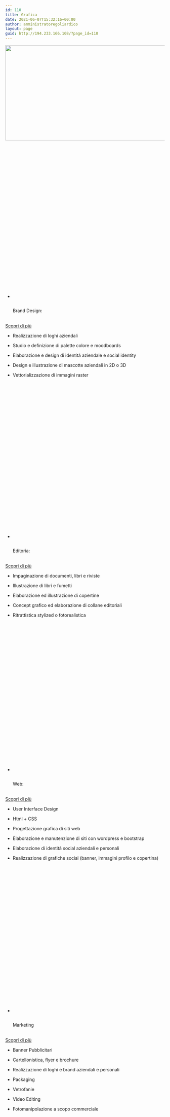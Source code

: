 ```yaml
---
id: 110
title: Grafica
date: 2021-06-07T15:32:16+00:00
author: amministratoregoliardico
layout: page
guid: http://194.233.166.108/?page_id=110
---
```

<img width="720" height="300" src="https://s1r.it/wp-content/uploads/2021/06/BANNER-GRAFICA-01.jpg" alt="" loading="lazy" srcset="https://s1r.it/wp-content/uploads/2021/06/BANNER-GRAFICA-01.jpg 720w, https://s1r.it/wp-content/uploads/2021/06/BANNER-GRAFICA-01-300x125.jpg 300w" sizes="(max-width: 720px) 100vw, 720px" /> 

  * <svg xmlns="http://www.w3.org/2000/svg" id="Livello_1" data-name="Livello 1" viewBox="0 0 80.32 80.83"><defs></p> 
    </defs><circle cx="30.06" cy="66.83" r="14"></circle><circle cx="68.32" cy="41.57" r="12"></circle><circle cx="20" cy="20" r="20"></circle><rect x="8.81" y="11.07" width="50" height="62" rx="2"></rect><path d="M10.81,11.07h45a0,0,0,0,1,0,0v58a1,1,0,0,1-1,1h-46a0,0,0,0,1,0,0v-57A2,2,0,0,1,10.81,11.07Z"></path><path d="M56.82,73.82h-46a2.75,2.75,0,0,1-2.75-2.75v-58a2.76,2.76,0,0,1,2.75-2.75h46a2.76,2.76,0,0,1,2.75,2.75v58A2.75,2.75,0,0,1,56.82,73.82Zm-46-62a1.25,1.25,0,0,0-1.25,1.25v58a1.25,1.25,0,0,0,1.25,1.25h46a1.26,1.26,0,0,0,1.25-1.25v-58a1.26,1.26,0,0,0-1.25-1.25Z"></path><path d="M13.82,13.82a.74.74,0,0,1-.75-.75v-4a.75.75,0,0,1,1.5,0v4A.75.75,0,0,1,13.82,13.82Z"></path><path d="M20.48,13.82a.75.75,0,0,1-.75-.75v-4a.75.75,0,0,1,1.5,0v4A.74.74,0,0,1,20.48,13.82Z"></path><path d="M27.15,13.82a.75.75,0,0,1-.75-.75v-4a.75.75,0,0,1,1.5,0v4A.75.75,0,0,1,27.15,13.82Z"></path><path d="M33.82,13.82a.74.74,0,0,1-.75-.75v-4a.75.75,0,0,1,1.5,0v4A.75.75,0,0,1,33.82,13.82Z"></path><path d="M40.48,13.82a.75.75,0,0,1-.75-.75v-4a.75.75,0,0,1,1.5,0v4A.74.74,0,0,1,40.48,13.82Z"></path><path d="M47.15,13.82a.75.75,0,0,1-.75-.75v-4a.75.75,0,0,1,1.5,0v4A.75.75,0,0,1,47.15,13.82Z"></path><path d="M53.82,13.82a.74.74,0,0,1-.75-.75v-4a.75.75,0,0,1,1.5,0v4A.75.75,0,0,1,53.82,13.82Z"></path><polygon points="14.81 26.08 14.81 62.08 19.82 62.08 19.82 28.08 14.81 26.08"></polygon><path d="M14.82,26.08v34h2a1,1,0,0,0,1-1V27.28Z"></path><path d="M19.82,62.83h-5a.75.75,0,0,1-.75-.75v-36a.75.75,0,0,1,1-.7l5,2a.76.76,0,0,1,.48.7v34A.76.76,0,0,1,19.82,62.83Zm-4.25-1.5h3.5V28.58l-3.5-1.4Z"></path><polygon points="24.82 26.08 19.82 28.08 19.82 62.08 24.82 62.08 24.82 26.08"></polygon><path d="M22.82,26.88l-3,1.2v32h2a1,1,0,0,0,1-1Z"></path><path d="M24.82,62.83h-5a.75.75,0,0,1-.75-.75v-34a.75.75,0,0,1,.47-.7l5-2a.76.76,0,0,1,1,.7v36A.76.76,0,0,1,24.82,62.83Zm-4.25-1.5h3.5V27.18l-3.5,1.4Z"></path><path d="M25.82,62.83h-12a.75.75,0,0,1,0-1.5h12a.75.75,0,1,1,0,1.5Z"></path><polygon points="14.81 26.08 19.82 28.08 24.82 26.08 19.82 19.08 14.81 26.08"></polygon><path d="M16.48,23.74l2.59,1a2,2,0,0,0,1.49,0l2.59-1-3.33-4.66Z"></path><path d="M19.82,28.83a.67.67,0,0,1-.28-.06l-5-2a.7.7,0,0,1-.44-.48.72.72,0,0,1,.11-.65l5-7a.78.78,0,0,1,1.22,0l5,7a.79.79,0,0,1,.11.65.74.74,0,0,1-.45.48l-5,2A.66.66,0,0,1,19.82,28.83ZM16,25.74l3.84,1.53,3.83-1.53-3.83-5.37Z"></path><path d="M14.82,62.08h10a0,0,0,0,1,0,0v3a2,2,0,0,1-2,2h-6a2,2,0,0,1-2-2v-3A0,0,0,0,1,14.82,62.08Z"></path><path d="M14.82,62.08h8a0,0,0,0,1,0,0v2a1,1,0,0,1-1,1h-7a0,0,0,0,1,0,0v-3A0,0,0,0,1,14.82,62.08Z"></path><path d="M22.82,67.83h-6a2.75,2.75,0,0,1-2.75-2.75v-3a.74.74,0,0,1,.75-.75h10a.75.75,0,0,1,.75.75v3A2.76,2.76,0,0,1,22.82,67.83Zm-7.25-5v2.25a1.26,1.26,0,0,0,1.25,1.25h6a1.26,1.26,0,0,0,1.25-1.25V62.83Z"></path><rect x="40.81" y="20.07" width="32" height="18" rx="1"></rect><path d="M41.81,20.07h28a0,0,0,0,1,0,0v14a1,1,0,0,1-1,1h-28a0,0,0,0,1,0,0v-14A1,1,0,0,1,41.81,20.07Z"></path><path d="M71.81,38.82h-30a1.75,1.75,0,0,1-1.75-1.75v-16a1.76,1.76,0,0,1,1.75-1.75h30a1.75,1.75,0,0,1,1.75,1.75v16A1.75,1.75,0,0,1,71.81,38.82Zm-30-18a.25.25,0,0,0-.25.25v16a.25.25,0,0,0,.25.25h30a.25.25,0,0,0,.25-.25v-16a.25.25,0,0,0-.25-.25Z"></path><path d="M62.81,31.82h-6a.75.75,0,0,1,0-1.5h6a.75.75,0,0,1,0,1.5Z"></path><path d="M66.81,27.82h-4a.75.75,0,0,1,0-1.5h4a.75.75,0,0,1,0,1.5Z"></path><path d="M59.81,27.82h-3a.75.75,0,0,1,0-1.5h3a.75.75,0,0,1,0,1.5Z"></path><path d="M51.82,29.82H50.43a.75.75,0,0,1,0-1.5h1.39a.75.75,0,0,1,0,1.5Z"></path><path d="M47.2,29.82H45.82a.75.75,0,0,1,0-1.5H47.2a.75.75,0,0,1,0,1.5Z"></path><path d="M48.82,32.82a.74.74,0,0,1-.75-.75V30.69a.75.75,0,0,1,1.5,0v1.38A.75.75,0,0,1,48.82,32.82Z"></path><path d="M48.82,28.21a.75.75,0,0,1-.75-.75V26.07a.75.75,0,0,1,1.5,0v1.39A.76.76,0,0,1,48.82,28.21Z"></path><rect x="30.81" y="45.08" width="42" height="20"></rect><path d="M30.81,45.08h39a0,0,0,0,1,0,0v16a1,1,0,0,1-1,1h-38a0,0,0,0,1,0,0v-17A0,0,0,0,1,30.81,45.08Z"></path><path d="M72.81,65.83h-42a.76.76,0,0,1-.75-.75v-20a.75.75,0,0,1,.75-.75h42a.74.74,0,0,1,.75.75v20A.75.75,0,0,1,72.81,65.83Zm-41.25-1.5h40.5V45.83H31.56Z"></path><polygon points="51.81 55.07 30.81 45.08 72.81 45.08 51.81 55.07"></polygon><polygon points="48.81 53.65 30.81 45.08 66.81 45.08 48.81 53.65"></polygon><path d="M51.81,55.82a.71.71,0,0,1-.32-.07l-21-10a.77.77,0,0,1-.41-.84.75.75,0,0,1,.73-.58h42a.75.75,0,0,1,.33,1.42l-21,10A.78.78,0,0,1,51.81,55.82Zm-17.68-10,17.68,8.41,17.68-8.41Z"></path><path d="M64.81,60.83h-6a.75.75,0,0,1,0-1.5h6a.75.75,0,0,1,0,1.5Z"></path><path d="M68.81,56.83h-4a.75.75,0,0,1,0-1.5h4a.75.75,0,0,1,0,1.5Z"></path><path d="M61.81,56.83h-3a.75.75,0,0,1,0-1.5h3a.75.75,0,0,1,0,1.5Z"></path><path d="M40.81,58.83H39.43a.75.75,0,1,1,0-1.5h1.38a.75.75,0,0,1,0,1.5Z"></path><path d="M36.2,58.83H34.81a.75.75,0,0,1,0-1.5H36.2a.75.75,0,0,1,0,1.5Z"></path><path d="M37.81,61.83a.76.76,0,0,1-.75-.75V59.69a.75.75,0,0,1,1.5,0v1.39A.75.75,0,0,1,37.81,61.83Z"></path><path d="M37.81,57.21a.76.76,0,0,1-.75-.75V55.08a.75.75,0,0,1,1.5,0v1.38A.75.75,0,0,1,37.81,57.21Z"></path><path d="M5.81,40.13h-4a.75.75,0,0,1,0-1.5h4a.75.75,0,1,1,0,1.5Z"></path><path d="M3.81,42.13a.76.76,0,0,1-.75-.75v-4a.75.75,0,1,1,1.5,0v4A.75.75,0,0,1,3.81,42.13Z"></path><circle cx="3.81" cy="45.38" r="0.75"></circle><circle cx="3.81" cy="48.38" r="0.75"></circle><circle cx="3.81" cy="52.38" r="0.75"></circle><circle cx="3.81" cy="58.38" r="0.75"></circle></svg>  
    Brand Design: </li> </ul> 
    
    <a href="https://s1r.it/servizi/grafica/brand-design/" role="button"><br /> Scopri di più<br /> </a>
    
      * Realizzazione di loghi aziendali 
      * Studio e definizione di palette colore e moodboards 
      * Elaborazione e design di identitá aziendale e social identity 
      * Design e illustrazione di mascotte aziendali in 2D o 3D 
      * Vettorializzazione di immagini raster 
    
      * <svg xmlns="http://www.w3.org/2000/svg" id="Livello_1" data-name="Livello 1" viewBox="0 0 75 76.74"><defs></p> 
        </defs><circle cx="14" cy="35.99" r="14"></circle><circle cx="32.75" cy="12" r="12"></circle><circle cx="55" cy="56.74" r="20"></circle><rect x="13.25" y="6.75" width="44" height="64" rx="2"></rect><path d="M15.25,6.75h39a0,0,0,0,1,0,0v59a2,2,0,0,1-2,2h-39a0,0,0,0,1,0,0v-59A2,2,0,0,1,15.25,6.75Z"></path><path d="M55.25,71.5h-40a2.75,2.75,0,0,1-2.75-2.75v-60A2.75,2.75,0,0,1,15.25,6h40A2.75,2.75,0,0,1,58,8.75v60A2.75,2.75,0,0,1,55.25,71.5Zm-40-64A1.25,1.25,0,0,0,14,8.75v60A1.25,1.25,0,0,0,15.25,70h40a1.25,1.25,0,0,0,1.25-1.25v-60A1.25,1.25,0,0,0,55.25,7.5Z"></path><path d="M41.25,70.75h-26a2,2,0,0,1-2-2v-60a2,2,0,0,1,2-2h34a2,2,0,0,1,2,2v52Z"></path><path d="M44.25,67.75h-31v-59a2,2,0,0,1,2-2h33v57Z"></path><path d="M41.25,71.5h-26a2.75,2.75,0,0,1-2.75-2.75v-60A2.75,2.75,0,0,1,15.25,6h34A2.75,2.75,0,0,1,52,8.75v52a.75.75,0,0,1-.22.53l-10,10A.75.75,0,0,1,41.25,71.5Zm-26-64A1.25,1.25,0,0,0,14,8.75v60A1.25,1.25,0,0,0,15.25,70H40.94l9.56-9.56V8.75A1.25,1.25,0,0,0,49.25,7.5Z"></path><path d="M13.25,18.5h-2a3.75,3.75,0,0,1,0-7.5h4A3.75,3.75,0,0,1,19,14.75a.75.75,0,0,1-1.5,0,2.25,2.25,0,0,0-2.25-2.25h-4a2.25,2.25,0,0,0,0,4.5h2a.75.75,0,0,1,0,1.5Z"></path><path d="M13.25,30.5h-2a3.75,3.75,0,0,1,0-7.5h4A3.75,3.75,0,0,1,19,26.75a.75.75,0,0,1-1.5,0,2.25,2.25,0,0,0-2.25-2.25h-4a2.25,2.25,0,0,0,0,4.5h2a.75.75,0,0,1,0,1.5Z"></path><path d="M13.25,42.5h-2a3.75,3.75,0,0,1,0-7.5h4A3.75,3.75,0,0,1,19,38.75a.75.75,0,0,1-1.5,0,2.25,2.25,0,0,0-2.25-2.25h-4a2.25,2.25,0,0,0,0,4.5h2a.75.75,0,0,1,0,1.5Z"></path><path d="M13.25,54.5h-2a3.75,3.75,0,0,1,0-7.5h4A3.75,3.75,0,0,1,19,50.75a.75.75,0,0,1-1.5,0,2.25,2.25,0,0,0-2.25-2.25h-4a2.25,2.25,0,0,0,0,4.5h2a.75.75,0,0,1,0,1.5Z"></path><path d="M13.25,66.5h-2a3.75,3.75,0,0,1,0-7.5h4A3.75,3.75,0,0,1,19,62.75a.75.75,0,0,1-1.5,0,2.25,2.25,0,0,0-2.25-2.25h-4a2.25,2.25,0,0,0,0,4.5h2a.75.75,0,0,1,0,1.5Z"></path><polygon points="41.25 60.75 41.25 70.75 51.25 60.75 41.25 60.75"></polygon><polygon points="41.25 60.75 41.25 70.75 46.25 60.75 41.25 60.75"></polygon><path d="M41.25,71.5a.72.72,0,0,1-.29-.06.74.74,0,0,1-.46-.69v-10a.74.74,0,0,1,.75-.75h10a.74.74,0,0,1,.69.46.76.76,0,0,1-.16.82l-10,10A.77.77,0,0,1,41.25,71.5Zm.75-10v7.44l7.44-7.44Z"></path><polygon points="37.02 42.91 62.47 17.46 66.01 20.99 41.97 45.03 37.02 42.91"></polygon><path d="M37,42.91l24-24,1.41,1.41a1,1,0,0,1,0,1.42L40,44.18Z"></path><path d="M42,45.78a.8.8,0,0,1-.3-.06l-5-2.12a.75.75,0,0,1-.44-.55.74.74,0,0,1,.21-.67L61.94,16.93a.74.74,0,0,1,1.06,0l3.54,3.53a.75.75,0,0,1,0,1.06l-24,24A.74.74,0,0,1,42,45.78Zm-3.64-3.12,3.46,1.48L65,21l-2.48-2.47Z"></path><polygon points="44.09 49.98 41.97 45.03 66.01 20.99 69.54 24.53 44.09 49.98"></polygon><path d="M43.24,48,42,45,64.59,22.41,66,23.82a1,1,0,0,1,0,1.41Z"></path><path d="M44.09,50.73H44a.75.75,0,0,1-.55-.44l-2.12-5a.75.75,0,0,1,.16-.83l24-24a.77.77,0,0,1,1.06,0L70.07,24a.75.75,0,0,1,0,1.06L44.62,50.51A.77.77,0,0,1,44.09,50.73ZM42.86,45.2l1.48,3.47L68.48,24.53,66,22.05Z"></path><path d="M70.25,26a.74.74,0,0,1-.53-.22l-8.49-8.48a.75.75,0,0,1,1.06-1.06l8.49,8.48a.75.75,0,0,1,0,1.06A.74.74,0,0,1,70.25,26Z"></path><polygon points="37.02 42.91 41.97 45.03 44.09 49.98 35.6 51.4 37.02 42.91"></polygon><path d="M36.54,45.74l2.57,1.1a2,2,0,0,1,1,1l1.1,2.56-5.66.95Z"></path><path d="M35.6,52.15a.75.75,0,0,1-.53-.22.76.76,0,0,1-.21-.66l1.42-8.48a.71.71,0,0,1,.38-.54.74.74,0,0,1,.65,0l4.95,2.12a.78.78,0,0,1,.4.4l2.12,4.95a.74.74,0,0,1,0,.65.78.78,0,0,1-.54.38l-8.49,1.42Zm2-8.17-1.09,6.5L43,49.4l-1.63-3.8Z"></path><path d="M64.77,16.72h6a2,2,0,0,1,2,2v3a0,0,0,0,1,0,0h-10a0,0,0,0,1,0,0v-3A2,2,0,0,1,64.77,16.72Z" transform="translate(33.45 -42.3) rotate(45.01)"></path><path d="M62.36,17.72h7a1,1,0,0,1,1,1v2a0,0,0,0,1,0,0h-8a0,0,0,0,1,0,0v-3A0,0,0,0,1,62.36,17.72Z" transform="translate(33.02 -41.29) rotate(44.99)"></path><path d="M69.54,25.28a.79.79,0,0,1-.53-.22L61.94,18a.75.75,0,0,1,0-1.06l2.12-2.13a2.82,2.82,0,0,1,3.89,0l4.24,4.25h0a2.74,2.74,0,0,1,0,3.89l-2.12,2.12A.77.77,0,0,1,69.54,25.28Zm-6-7.82,6,6,1.59-1.59a1.25,1.25,0,0,0,0-1.77l-4.24-4.24a1.27,1.27,0,0,0-1.77,0Z"></path><path d="M45.25,16.14H42a.75.75,0,0,1,0-1.5h3.28a.75.75,0,0,1,0,1.5Z"></path><path d="M35.6,52.15h-6a7.75,7.75,0,0,1,0-15.5h4a4.25,4.25,0,0,0,0-8.5H32.1a6.75,6.75,0,0,1,0-13.5H38a.75.75,0,0,1,0,1.5H32.1a5.25,5.25,0,0,0,0,10.5h1.5a5.75,5.75,0,0,1,0,11.5h-4a6.25,6.25,0,0,0,0,12.5h6a.75.75,0,0,1,0,1.5Z"></path><path d="M65.25,69.5h-4a.75.75,0,0,1,0-1.5h4a.75.75,0,0,1,0,1.5Z"></path><path d="M63.25,71.5a.76.76,0,0,1-.75-.75v-4a.75.75,0,0,1,1.5,0v4A.76.76,0,0,1,63.25,71.5Z"></path><circle cx="63.25" cy="62.75" r="0.75"></circle><circle cx="63.25" cy="59.75" r="0.75"></circle><circle cx="63.25" cy="55.75" r="0.75"></circle><circle cx="63.25" cy="49.75" r="0.75"></circle><path d="M72.25,33.75h-4a.75.75,0,0,1,0-1.5h4a.75.75,0,0,1,0,1.5Z"></path><path d="M70.25,35.75A.76.76,0,0,1,69.5,35V31A.75.75,0,0,1,71,31v4A.76.76,0,0,1,70.25,35.75Z"></path><circle cx="70.25" cy="39" r="0.75"></circle><circle cx="70.25" cy="42" r="0.75"></circle><circle cx="70.25" cy="46" r="0.75"></circle><circle cx="70.25" cy="52" r="0.75"></circle></svg>  
        Editoria: </li> </ul> 
        
        <a href="https://s1r.it/servizi/grafica/editoria/" role="button"><br /> Scopri di più<br /> </a>
        
          * Impaginazione di documenti, libri e riviste 
          * Illustrazione di libri e fumetti 
          * Elaborazione ed illustrazione di copertine 
          * Concept grafico ed elaborazione di collane editoriali 
          * Ritrattistica stylized o fotorealistica 
        
          * <svg xmlns="http://www.w3.org/2000/svg" id="Livello_1" data-name="Livello 1" viewBox="0 0 80.35 78.75"><defs></p> 
            </defs><circle cx="14" cy="43.75" r="14"></circle><circle cx="53" cy="12" r="12"></circle><circle cx="60.35" cy="58.75" r="20"></circle><path d="M7.75,38h64a0,0,0,0,1,0,0V68a2,2,0,0,1-2,2h-60a2,2,0,0,1-2-2V38A0,0,0,0,1,7.75,38Z"></path><path d="M7.75,38h60a0,0,0,0,1,0,0V65a1,1,0,0,1-1,1h-56a3,3,0,0,1-3-3V38A0,0,0,0,1,7.75,38Z"></path><path d="M69.75,70.75h-60A2.75,2.75,0,0,1,7,68V38a.76.76,0,0,1,.75-.75h64a.76.76,0,0,1,.75.75V68A2.75,2.75,0,0,1,69.75,70.75ZM8.5,38.75V68a1.25,1.25,0,0,0,1.25,1.25h60A1.25,1.25,0,0,0,71,68V38.75Z"></path><path d="M30.75,59h18a2,2,0,0,1,2,2v9a0,0,0,0,1,0,0h-22a0,0,0,0,1,0,0V61A2,2,0,0,1,30.75,59Z"></path><path d="M30.75,59h15a2,2,0,0,1,2,2v6a1,1,0,0,1-1,1h-18a0,0,0,0,1,0,0V61A2,2,0,0,1,30.75,59Z"></path><path d="M50.75,70.75h-22A.76.76,0,0,1,28,70V61a2.75,2.75,0,0,1,2.75-2.75h18A2.75,2.75,0,0,1,51.5,61v9A.76.76,0,0,1,50.75,70.75ZM29.5,69.25H50V61a1.25,1.25,0,0,0-1.25-1.25h-18A1.25,1.25,0,0,0,29.5,61Z"></path><path d="M12.75,55.75h-1a.75.75,0,0,1,0-1.5h1a.75.75,0,0,1,0,1.5Z"></path><path d="M63.18,55.75h-2a.75.75,0,0,1,0-1.5h2a.75.75,0,1,1,0,1.5Zm-5.6,0h-2a.75.75,0,1,1,0-1.5h2a.75.75,0,0,1,0,1.5ZM24,55.75h-2a.75.75,0,0,1,0-1.5h2a.75.75,0,1,1,0,1.5Zm-5.61,0h-2a.75.75,0,1,1,0-1.5h2a.75.75,0,0,1,0,1.5Z"></path><path d="M67.75,55.75h-1a.75.75,0,0,1,0-1.5h1a.75.75,0,0,1,0,1.5Z"></path><path d="M51.75,55.75h-24a.75.75,0,0,1,0-1.5h24a.75.75,0,0,1,0,1.5Z"></path><path d="M12.75,51.75h-1a.75.75,0,0,1,0-1.5h1a.75.75,0,0,1,0,1.5Z"></path><path d="M63.69,51.75h-2a.75.75,0,0,1,0-1.5h2a.75.75,0,0,1,0,1.5Zm-5.09,0h-2a.75.75,0,0,1,0-1.5h2a.75.75,0,0,1,0,1.5Zm-5.1,0h-2a.75.75,0,0,1,0-1.5h2a.75.75,0,0,1,0,1.5Zm-5.09,0h-2a.75.75,0,0,1,0-1.5h2a.75.75,0,0,1,0,1.5Zm-5.09,0h-2a.75.75,0,0,1,0-1.5h2a.75.75,0,0,1,0,1.5Zm-5.1,0h-2a.75.75,0,0,1,0-1.5h2a.75.75,0,0,1,0,1.5Zm-5.09,0h-2a.75.75,0,0,1,0-1.5h2a.75.75,0,0,1,0,1.5Zm-5.1,0H26a.75.75,0,0,1,0-1.5h2a.75.75,0,0,1,0,1.5Zm-5.09,0h-2a.75.75,0,0,1,0-1.5h2a.75.75,0,0,1,0,1.5Zm-5.1,0h-2a.75.75,0,0,1,0-1.5h2a.75.75,0,1,1,0,1.5Z"></path><path d="M67.75,51.75h-1a.75.75,0,0,1,0-1.5h1a.75.75,0,0,1,0,1.5Z"></path><path d="M12.75,47.75h-1a.75.75,0,0,1,0-1.5h1a.75.75,0,0,1,0,1.5Z"></path><path d="M63.18,47.75h-2a.75.75,0,0,1,0-1.5h2a.75.75,0,1,1,0,1.5Zm-5.6,0h-2a.75.75,0,1,1,0-1.5h2a.75.75,0,0,1,0,1.5Zm-5.6,0h-2a.75.75,0,0,1,0-1.5h2a.75.75,0,0,1,0,1.5Zm-5.61,0h-2a.75.75,0,0,1,0-1.5h2a.75.75,0,1,1,0,1.5Zm-5.6,0h-2a.75.75,0,1,1,0-1.5h2a.75.75,0,1,1,0,1.5Zm-5.61,0h-2a.75.75,0,1,1,0-1.5h2a.75.75,0,0,1,0,1.5Zm-5.6,0h-2a.75.75,0,1,1,0-1.5h2a.75.75,0,1,1,0,1.5Zm-5.6,0h-2a.75.75,0,0,1,0-1.5h2a.75.75,0,1,1,0,1.5Zm-5.61,0h-2a.75.75,0,0,1,0-1.5h2a.75.75,0,0,1,0,1.5Z"></path><path d="M67.75,47.75h-1a.75.75,0,0,1,0-1.5h1a.75.75,0,0,1,0,1.5Z"></path><path d="M12.75,43.75h-1a.75.75,0,0,1,0-1.5h1a.75.75,0,0,1,0,1.5Z"></path><path d="M63.69,43.75h-2a.75.75,0,0,1,0-1.5h2a.75.75,0,0,1,0,1.5Zm-5.09,0h-2a.75.75,0,0,1,0-1.5h2a.75.75,0,0,1,0,1.5Zm-5.1,0h-2a.75.75,0,0,1,0-1.5h2a.75.75,0,0,1,0,1.5Zm-5.09,0h-2a.75.75,0,0,1,0-1.5h2a.75.75,0,0,1,0,1.5Zm-5.09,0h-2a.75.75,0,0,1,0-1.5h2a.75.75,0,0,1,0,1.5Zm-5.1,0h-2a.75.75,0,0,1,0-1.5h2a.75.75,0,0,1,0,1.5Zm-5.09,0h-2a.75.75,0,0,1,0-1.5h2a.75.75,0,0,1,0,1.5Zm-5.1,0H26a.75.75,0,0,1,0-1.5h2a.75.75,0,0,1,0,1.5Zm-5.09,0h-2a.75.75,0,0,1,0-1.5h2a.75.75,0,0,1,0,1.5Zm-5.1,0h-2a.75.75,0,0,1,0-1.5h2a.75.75,0,1,1,0,1.5Z"></path><path d="M67.75,43.75h-1a.75.75,0,0,1,0-1.5h1a.75.75,0,0,1,0,1.5Z"></path><path d="M9.75,6h60a2,2,0,0,1,2,2V38a0,0,0,0,1,0,0h-64a0,0,0,0,1,0,0V8A2,2,0,0,1,9.75,6Z"></path><path d="M9.75,6h56a3,3,0,0,1,3,3V32a3,3,0,0,1-3,3h-58a0,0,0,0,1,0,0V8A2,2,0,0,1,9.75,6Z"></path><path d="M71.75,38.75h-64A.76.76,0,0,1,7,38V8A2.75,2.75,0,0,1,9.75,5.25h60A2.75,2.75,0,0,1,72.5,8V38A.76.76,0,0,1,71.75,38.75ZM8.5,37.25H71V8a1.25,1.25,0,0,0-1.25-1.25h-60A1.25,1.25,0,0,0,8.5,8Z"></path><rect x="12.75" y="11" width="54" height="22" rx="1"></rect><path d="M13.75,11h48a2,2,0,0,1,2,2V29a1,1,0,0,1-1,1h-48a2,2,0,0,1-2-2V12A1,1,0,0,1,13.75,11Z"></path><path d="M65.75,33.75h-52A1.76,1.76,0,0,1,12,32V12a1.75,1.75,0,0,1,1.75-1.75h52A1.75,1.75,0,0,1,67.5,12V32A1.76,1.76,0,0,1,65.75,33.75Zm-52-22a.25.25,0,0,0-.25.25V32a.25.25,0,0,0,.25.25h52A.25.25,0,0,0,66,32V12a.25.25,0,0,0-.25-.25Z"></path><path d="M33.06,28.75a.74.74,0,0,1-.62-.34l-4-6a.74.74,0,0,1,0-.83l4-6a.75.75,0,0,1,1-.2.74.74,0,0,1,.21,1L30,22l3.73,5.58a.75.75,0,0,1-.21,1A.72.72,0,0,1,33.06,28.75Z"></path><path d="M46.44,28.75a.72.72,0,0,1-.42-.13.75.75,0,0,1-.21-1L49.54,22l-3.73-5.59a.74.74,0,0,1,.21-1,.75.75,0,0,1,1,.2l4,6a.74.74,0,0,1,0,.83l-4,6A.74.74,0,0,1,46.44,28.75Z"></path><path d="M36.25,28.75a.75.75,0,0,1-.65-1.13l7-12a.75.75,0,0,1,1.3.76l-7,12A.75.75,0,0,1,36.25,28.75Z"></path><path d="M26.75,16.75h-4a.75.75,0,0,1,0-1.5h4a.75.75,0,0,1,0,1.5Z"></path><path d="M24.75,18.75A.76.76,0,0,1,24,18V14a.75.75,0,0,1,1.5,0v4A.75.75,0,0,1,24.75,18.75Z"></path><path d="M21.75,26.75h-4a.75.75,0,0,1,0-1.5h4a.75.75,0,0,1,0,1.5Z"></path><path d="M19.75,28.75A.76.76,0,0,1,19,28V24a.75.75,0,0,1,1.5,0v4A.76.76,0,0,1,19.75,28.75Z"></path><path d="M60.75,23.75h-4a.75.75,0,0,1,0-1.5h4a.75.75,0,0,1,0,1.5Z"></path><path d="M58.75,25.75A.76.76,0,0,1,58,25V21a.75.75,0,0,1,1.5,0v4A.75.75,0,0,1,58.75,25.75Z"></path></svg>  
            Web: </li> </ul> 
            
            <a href="https://s1r.it/servizi/grafica/web-design/" role="button"><br /> Scopri di più<br /> </a>
            
              * User Interface Design 
              * Html + CSS 
              * Progettazione grafica di siti web 
              * Elaborazione e manutenzione di siti con wordpress e bootstrap 
              * Elaborazione di identitá social aziendali e personali 
              * Realizzazione di grafiche social (banner, immagini profilo e copertina) 
            
              * <svg xmlns="http://www.w3.org/2000/svg" id="Livello_1" data-name="Livello 1" viewBox="0 0 78.65 75.94"><defs></p> 
                </defs><circle cx="33.26" cy="61.94" r="14"></circle><circle cx="12" cy="36.69" r="12"></circle><circle cx="58.65" cy="20" r="20"></circle><path d="M11,14.95H69a3,3,0,0,1,3,3v39a0,0,0,0,1,0,0H8a0,0,0,0,1,0,0v-39A3,3,0,0,1,11,14.95Z"></path><path d="M11,14.95H67a0,0,0,0,1,0,0v36a2,2,0,0,1-2,2H8a0,0,0,0,1,0,0v-35A3,3,0,0,1,11,14.95Z"></path><path d="M72,57.7H8A.75.75,0,0,1,7.26,57V18A3.75,3.75,0,0,1,11,14.2H69A3.76,3.76,0,0,1,72.76,18V57A.76.76,0,0,1,72,57.7ZM8.76,56.2h62.5V18A2.25,2.25,0,0,0,69,15.7H11A2.25,2.25,0,0,0,8.76,18Z"></path><rect x="26.01" y="62.95" width="28" height="6"></rect><path d="M26,62.95H51a0,0,0,0,1,0,0v2a1,1,0,0,1-1,1H26a0,0,0,0,1,0,0v-3A0,0,0,0,1,26,62.95Z"></path><path d="M54,69.7H26a.76.76,0,0,1-.75-.75V63A.75.75,0,0,1,26,62.2H54a.75.75,0,0,1,.75.75v6A.76.76,0,0,1,54,69.7ZM26.75,68.2H53.26V63.7H26.75Z"></path><path d="M8,56.95H72a0,0,0,0,1,0,0v3a3,3,0,0,1-3,3H11a3,3,0,0,1-3-3v-3A0,0,0,0,1,8,56.95Z"></path><path d="M8,56.95H68a0,0,0,0,1,0,0v2a1,1,0,0,1-1,1H8a0,0,0,0,1,0,0v-3A0,0,0,0,1,8,56.95Z"></path><path d="M69,63.7H11A3.76,3.76,0,0,1,7.26,60V57A.74.74,0,0,1,8,56.2H72a.75.75,0,0,1,.75.75v3A3.76,3.76,0,0,1,69,63.7Zm-60.25-6V60A2.25,2.25,0,0,0,11,62.2H69A2.25,2.25,0,0,0,71.26,60V57.7Z"></path><path d="M64,69.7H16a.75.75,0,0,1,0-1.5H64a.75.75,0,0,1,0,1.5Z"></path><circle cx="40.01" cy="59.95" r="1"></circle><path d="M69,43.69H65a.75.75,0,0,1,0-1.5h4a.75.75,0,0,1,0,1.5Z"></path><path d="M67,45.69a.75.75,0,0,1-.75-.75v-4a.75.75,0,0,1,1.5,0v4A.74.74,0,0,1,67,45.69Z"></path><path d="M63,7.69H59a.75.75,0,0,1,0-1.5h4a.75.75,0,0,1,0,1.5Z"></path><path d="M61,9.69a.76.76,0,0,1-.75-.75v-4a.75.75,0,1,1,1.5,0v4A.75.75,0,0,1,61,9.69Z"></path><path d="M20,9.69H16a.75.75,0,0,1,0-1.5h4a.75.75,0,0,1,0,1.5Z"></path><path d="M18,11.69a.76.76,0,0,1-.75-.75v-4a.75.75,0,0,1,1.5,0v4A.76.76,0,0,1,18,11.69Z"></path><path d="M62,51.7H58a.75.75,0,0,1,0-1.5h4a.75.75,0,0,1,0,1.5Z"></path><path d="M60,53.7a.76.76,0,0,1-.75-.75V49a.75.75,0,0,1,1.5,0v4A.75.75,0,0,1,60,53.7Z"></path><path d="M19,48.69H15a.75.75,0,0,1,0-1.5h4a.75.75,0,0,1,0,1.5Z"></path><path d="M17,50.69a.75.75,0,0,1-.75-.75v-4a.75.75,0,0,1,1.5,0v4A.75.75,0,0,1,17,50.69Z"></path><path d="M16,34.69H12a.75.75,0,0,1,0-1.5h4a.75.75,0,0,1,0,1.5Z"></path><path d="M14,36.69a.75.75,0,0,1-.75-.75v-4a.75.75,0,1,1,1.5,0v4A.75.75,0,0,1,14,36.69Z"></path><polygon points="40.01 4.95 43.75 10.11 49.19 6.77 50.67 12.98 56.98 11.97 55.97 18.28 62.18 19.76 58.84 25.2 64.01 28.95 58.84 32.69 62.18 38.13 55.97 39.61 56.98 45.92 50.67 44.91 49.19 51.12 43.75 47.78 40.01 52.95 36.26 47.78 30.82 51.12 29.34 44.91 23.04 45.92 24.04 39.61 17.83 38.13 21.18 32.69 16.01 28.95 21.18 25.2 17.83 19.76 24.04 18.28 23.04 11.97 29.34 12.98 30.82 6.77 36.26 10.11 40.01 4.95"></polygon><path d="M58.84,32.69,64,29,58.84,25.2l3.34-5.44L56,18.28,57,12l-6.31,1L49.19,6.77,46.93,8.16l1.77,6.09a1,1,0,0,0,1.11.71l4.11-.59a.49.49,0,0,1,.55.63l-1.28,4.33a1,1,0,0,0,.72,1.25l3.31.8a.49.49,0,0,1,.31.74l-1.85,3A1,1,0,0,0,56,26.47l2.86,2.07a.51.51,0,0,1,0,.81L56,31.42a1,1,0,0,0-.27,1.34l1.85,3a.49.49,0,0,1-.31.74l-3.31.8a1,1,0,0,0-.72,1.25l1.26,4.26a.5.5,0,0,1-.58.64l-3.72-.82a1,1,0,0,0-1.18.73l-1.69,6.57,1.91,1.18,1.48-6.21,6.31,1-1-6.31,6.21-1.48Z"></path><path d="M40,53.7a.77.77,0,0,1-.61-.31l-3.34-4.61-4.85,3a.77.77,0,0,1-.68.05.75.75,0,0,1-.44-.52l-1.32-5.53-5.62.9a.75.75,0,0,1-.65-.21.77.77,0,0,1-.21-.65l.9-5.62-5.53-1.32a.75.75,0,0,1-.52-.44.77.77,0,0,1,.05-.68l3-4.85-4.6-3.34a.72.72,0,0,1-.31-.6.74.74,0,0,1,.31-.61L20.17,25l-3-4.85a.77.77,0,0,1-.05-.68.75.75,0,0,1,.52-.44l5.53-1.32-.9-5.62a.78.78,0,0,1,.21-.65.75.75,0,0,1,.65-.21l5.62.9L30.09,6.6a.75.75,0,0,1,.44-.52.77.77,0,0,1,.68,0l4.85,3L39.4,4.5A.76.76,0,0,1,40,4.2h0a.74.74,0,0,1,.6.3L44,9.11l4.85-3a.77.77,0,0,1,.68,0,.75.75,0,0,1,.44.52l1.32,5.53,5.62-.9a.75.75,0,0,1,.65.21.78.78,0,0,1,.21.65l-.9,5.62L62.35,19a.75.75,0,0,1,.52.44.77.77,0,0,1,0,.68l-3,4.85,4.61,3.34a.77.77,0,0,1,.31.61.75.75,0,0,1-.31.6l-4.61,3.34,3,4.85a.77.77,0,0,1,0,.68.75.75,0,0,1-.52.44l-5.53,1.32.9,5.62a.77.77,0,0,1-.21.65.75.75,0,0,1-.65.21l-5.62-.9-1.32,5.53a.75.75,0,0,1-.44.52.77.77,0,0,1-.68-.05l-4.85-3-3.34,4.61A.75.75,0,0,1,40,53.7ZM36.26,47a.74.74,0,0,1,.61.31L40,51.67l3.13-4.33a.74.74,0,0,1,1-.2l4.56,2.8,1.24-5.2a.75.75,0,0,1,.85-.57l5.28.84-.84-5.28a.75.75,0,0,1,.57-.85L61,37.64l-2.8-4.56a.74.74,0,0,1,.2-1L62.73,29,58.4,25.81a.74.74,0,0,1-.2-1L61,20.25,55.8,19a.75.75,0,0,1-.57-.85l.84-5.28-5.28.84a.75.75,0,0,1-.85-.56L48.7,8l-4.56,2.8a.74.74,0,0,1-1-.2L40,6.22l-3.14,4.33a.74.74,0,0,1-1,.2L31.31,8l-1.24,5.21a.75.75,0,0,1-.85.56l-5.28-.84.84,5.28a.75.75,0,0,1-.57.85L19,20.25l2.8,4.56a.75.75,0,0,1-.19,1L17.28,29l4.34,3.13a.75.75,0,0,1,.19,1L19,37.64l5.2,1.24a.75.75,0,0,1,.57.85L23.94,45l5.28-.84a.74.74,0,0,1,.85.57l1.24,5.2,4.56-2.8A.68.68,0,0,1,36.26,47Z"></path><path d="M53,29a13,13,0,1,0-22,9.36,7.31,7.31,0,0,1,2.19,5.26V45H46.82V43.43a7.33,7.33,0,0,1,2.27-5.21A12.93,12.93,0,0,0,53,29Z"></path><path d="M44.35,16.7a13,13,0,0,1,1.09,19.52,7.3,7.3,0,0,0-2.28,5.21L42.69,45h4.13V43.43a7.33,7.33,0,0,1,2.27-5.21A13,13,0,0,0,44.35,16.7Z"></path><path d="M46.82,45.7H33.2a.75.75,0,0,1-.75-.75V43.57a6.57,6.57,0,0,0-2-4.72,13.73,13.73,0,0,1,8.76-23.63A13.73,13.73,0,0,1,49.62,38.76a6.49,6.49,0,0,0-2,4.67V45A.76.76,0,0,1,46.82,45.7ZM34,44.2H46.07v-.77a8,8,0,0,1,2.5-5.74,12.25,12.25,0,0,0-9.24-21,12.24,12.24,0,0,0-7.8,21.06A8.08,8.08,0,0,1,34,43.57Z"></path><path d="M42.64,45.7H37.3a.74.74,0,0,1-.72-.55l-3.8-13.8a.75.75,0,0,1,.29-.81.75.75,0,0,1,.85,0L37,32.58l2.53-2a.74.74,0,0,1,.93,0l2.53,2,3.09-2.06a.75.75,0,0,1,1.14.83l-3.86,13.8A.76.76,0,0,1,42.64,45.7Zm-4.77-1.5h4.2l3.17-11.31-1.86,1.25a.77.77,0,0,1-.89,0l-2.48-2-2.49,2a.77.77,0,0,1-.89,0l-1.87-1.25Z"></path><path d="M34.51,44.95h11a0,0,0,0,1,0,0v6a2,2,0,0,1-2,2h-7a2,2,0,0,1-2-2v-6A0,0,0,0,1,34.51,44.95Z"></path><path d="M34.51,44.94h8a0,0,0,0,1,0,0v5a1,1,0,0,1-1,1h-7a0,0,0,0,1,0,0v-6A0,0,0,0,1,34.51,44.94Z"></path><path d="M43.51,53.7h-7A2.75,2.75,0,0,1,33.76,51V45a.74.74,0,0,1,.75-.75h11a.75.75,0,0,1,.75.75v6A2.76,2.76,0,0,1,43.51,53.7Zm-8.25-8V51a1.25,1.25,0,0,0,1.25,1.25h7A1.25,1.25,0,0,0,44.76,51V45.7Z"></path><path d="M40.5,49.7h-6a.75.75,0,0,1,0-1.5h6a.75.75,0,0,1,0,1.5Z"></path></svg>  
                Marketing </li> </ul> 
                
                <a href="https://s1r.it/servizi/grafica/editoria/" role="button"><br /> Scopri di più<br /> </a>
                
                  * Banner Pubblicitari 
                  * Cartellonistica, flyer e brochure 
                  * Realizzazione di loghi e brand aziendali e personali 
                  * Packaging 
                  * Vetrofanie 
                  * Video Editing 
                  * Fotomanipolazione a scopo commerciale 
                
                  * <svg xmlns="http://www.w3.org/2000/svg" id="Livello_1" data-name="Livello 1" viewBox="0 0 72 74.9"><defs></p> 
                    </defs><circle cx="23.75" cy="60.9" r="14"></circle><circle cx="60" cy="24.34" r="12"></circle><circle cx="20" cy="20" r="20"></circle><circle cx="37" cy="36.9" r="27"></circle><path d="M41.83,10.34A27,27,0,0,1,27,59.9a27.46,27.46,0,0,1-4.83-.44A27,27,0,1,0,41.83,10.34Z"></path><path d="M37,64.65A27.75,27.75,0,1,1,64.75,36.9,27.78,27.78,0,0,1,37,64.65Zm0-54A26.25,26.25,0,1,0,63.25,36.9,26.28,26.28,0,0,0,37,10.65Z"></path><path d="M33,49.44l-8.49-8.5A40.39,40.39,0,0,1,9.52,48.8L5,68.9l20.09-4.53A40.39,40.39,0,0,1,33,49.44Z"></path><path d="M33,49.44l-8.49-8.5a29.74,29.74,0,0,1-2.82,2.19l6,6a2,2,0,0,1,.17,2.63,41,41,0,0,0-6.72,13.48l4-.9A40.39,40.39,0,0,1,33,49.44Z"></path><path d="M5,69.65a.75.75,0,0,1-.73-.92L8.79,48.64a.73.73,0,0,1,.55-.56A40.12,40.12,0,0,0,24,40.38a.76.76,0,0,1,1,0l8.49,8.5a.73.73,0,0,1,0,1,40,40,0,0,0-7.69,14.63.78.78,0,0,1-.56.55L5.16,69.63Zm5.15-20.24L6,67.9l18.5-4.16a41.13,41.13,0,0,1,7.44-14.26L24.42,42A41.15,41.15,0,0,1,10.15,49.41Z"></path><circle cx="17.89" cy="56.01" r="3.5"></circle><path d="M17.89,52.5a3.45,3.45,0,0,0-1.5.36,3.48,3.48,0,0,1,0,6.3,3.59,3.59,0,0,0,1.5.34,3.5,3.5,0,0,0,0-7Z"></path><path d="M17.89,60.25A4.25,4.25,0,1,1,22.14,56,4.25,4.25,0,0,1,17.89,60.25Zm0-7A2.75,2.75,0,1,0,20.64,56,2.75,2.75,0,0,0,17.89,53.25Z"></path><path d="M5,69.65a.79.79,0,0,1-.53-.22.75.75,0,0,1,0-1.06L14.88,58A.77.77,0,0,1,16,58,.75.75,0,0,1,16,59L5.53,69.43A.79.79,0,0,1,5,69.65Z"></path><polygon points="32.95 49.44 24.46 40.94 26.38 34.19 39.71 47.52 32.95 49.44"></polygon><path d="M39.71,47.51,26.38,34.19l-.89,3.11,8,8A1,1,0,0,1,33.07,47l-2,.57L33,49.44Z"></path><path d="M33,50.19a.75.75,0,0,1-.53-.22l-8.49-8.5a.74.74,0,0,1-.2-.73L25.66,34a.75.75,0,0,1,1.25-.32L40.24,47a.76.76,0,0,1,.19.72.75.75,0,0,1-.52.54l-6.75,1.92A.76.76,0,0,1,33,50.19ZM25.3,40.73l7.87,7.87,5.1-1.46L26.75,35.62Z"></path><polygon points="69 13.98 69 4.9 59.92 4.9 55.65 8.63 65.27 18.25 69 13.98"></polygon><path d="M66,4.9v7a3.05,3.05,0,0,1-.74,2L63.2,16.18l2.07,2.07L69,14V4.9Z"></path><path d="M65.27,19a.75.75,0,0,1-.53-.22L55.11,9.16a.77.77,0,0,1,0-1.1l4.27-3.73a.75.75,0,0,1,.5-.18H69a.75.75,0,0,1,.75.75V14a.73.73,0,0,1-.19.49l-3.73,4.27a.74.74,0,0,1-.54.26ZM56.74,8.67l8.49,8.48,3-3.45v-8h-8ZM69,14h0Z"></path><polygon points="55.65 8.63 26.38 34.19 39.71 47.51 65.27 18.25 55.65 8.63"></polygon><path d="M53.51,10.49,26.38,34.19,37.57,45.38,60,19.66A2,2,0,0,0,60,16.93Z"></path><path d="M39.71,48.26a.75.75,0,0,1-.53-.22L25.85,34.72a.75.75,0,0,1,0-1.1L55.15,8.06a.76.76,0,0,1,1,0l9.62,9.62a.74.74,0,0,1,0,1L40.27,48a.74.74,0,0,1-.54.25Zm-12.23-14L39.67,46.42,64.24,18.28,55.61,9.65Z"></path><circle cx="48.89" cy="25" r="2"></circle><path d="M48.89,27.75A2.75,2.75,0,1,1,51.64,25,2.75,2.75,0,0,1,48.89,27.75Zm0-4A1.25,1.25,0,1,0,50.14,25,1.25,1.25,0,0,0,48.89,23.75Z"></path><path d="M50.31,24.34a.77.77,0,0,1-.53-.22.74.74,0,0,1,0-1.06L59.93,12.91A.75.75,0,0,1,61,14L50.84,24.12A.79.79,0,0,1,50.31,24.34Z"></path><rect x="34" y="60.9" width="6" height="6" rx="1"></rect><path d="M35,60.9h3a0,0,0,0,1,0,0v3a1,1,0,0,1-1,1H34a0,0,0,0,1,0,0v-3A1,1,0,0,1,35,60.9Z"></path><path d="M39,67.65H35a1.75,1.75,0,0,1-1.75-1.75v-4A1.75,1.75,0,0,1,35,60.15h4a1.75,1.75,0,0,1,1.75,1.75v4A1.76,1.76,0,0,1,39,67.65Zm-4-6a.25.25,0,0,0-.25.25v4a.25.25,0,0,0,.25.25h4a.25.25,0,0,0,.25-.25v-4a.25.25,0,0,0-.25-.25Z"></path><rect x="34" y="6.89" width="6" height="6" rx="1"></rect><path d="M35,6.89h3a0,0,0,0,1,0,0v3a1,1,0,0,1-1,1H34a0,0,0,0,1,0,0v-3A1,1,0,0,1,35,6.89Z"></path><path d="M39,13.64H35a1.75,1.75,0,0,1-1.75-1.75v-4A1.75,1.75,0,0,1,35,6.14h4a1.76,1.76,0,0,1,1.75,1.75v4A1.75,1.75,0,0,1,39,13.64Zm-4-6a.25.25,0,0,0-.25.25v4a.25.25,0,0,0,.25.25h4a.25.25,0,0,0,.25-.25v-4A.25.25,0,0,0,39,7.64Z"></path><path d="M11,16.64H9.61a.75.75,0,0,1,0-1.5H11a.75.75,0,0,1,0,1.5Z"></path><path d="M6.38,16.64H5a.75.75,0,0,1,0-1.5H6.38a.75.75,0,0,1,0,1.5Z"></path><path d="M8,19.64a.76.76,0,0,1-.75-.75V17.51a.75.75,0,0,1,1.5,0v1.38A.76.76,0,0,1,8,19.64Z"></path><path d="M8,15a.76.76,0,0,1-.75-.75V12.89a.75.75,0,0,1,1.5,0v1.39A.76.76,0,0,1,8,15Z"></path><path d="M24,8.65H22.62a.75.75,0,0,1,0-1.5H24a.75.75,0,0,1,0,1.5Z"></path><path d="M19.39,8.65H18a.75.75,0,0,1,0-1.5h1.39a.75.75,0,0,1,0,1.5Z"></path><path d="M21,11.65a.76.76,0,0,1-.75-.75V9.51a.75.75,0,1,1,1.5,0V10.9A.75.75,0,0,1,21,11.65Z"></path><path d="M21,7a.76.76,0,0,1-.75-.75V4.9a.75.75,0,1,1,1.5,0V6.28A.75.75,0,0,1,21,7Z"></path><path d="M33,22.65H31.62a.75.75,0,1,1,0-1.5H33a.75.75,0,0,1,0,1.5Z"></path><path d="M28.39,22.65H27a.75.75,0,0,1,0-1.5h1.39a.75.75,0,0,1,0,1.5Z"></path><path d="M30,25.65a.76.76,0,0,1-.75-.75V23.51a.75.75,0,0,1,1.5,0V24.9A.75.75,0,0,1,30,25.65Z"></path><path d="M30,21a.75.75,0,0,1-.75-.75V18.9a.75.75,0,0,1,1.5,0v1.38A.74.74,0,0,1,30,21Z"></path><path d="M48,53.65H46.62a.75.75,0,0,1,0-1.5H48a.75.75,0,0,1,0,1.5Z"></path><path d="M43.39,53.65H42a.75.75,0,0,1,0-1.5h1.39a.75.75,0,0,1,0,1.5Z"></path><path d="M45,56.65a.75.75,0,0,1-.75-.75V54.52a.75.75,0,0,1,1.5,0V55.9A.74.74,0,0,1,45,56.65Z"></path><path d="M45,52a.76.76,0,0,1-.75-.75V49.9a.75.75,0,0,1,1.5,0v1.39A.75.75,0,0,1,45,52Z"></path><path d="M69,62.65H67.62a.75.75,0,0,1,0-1.5H69a.75.75,0,0,1,0,1.5Z"></path><path d="M64.39,62.65H63a.75.75,0,0,1,0-1.5h1.38a.75.75,0,0,1,0,1.5Z"></path><path d="M66,65.65a.74.74,0,0,1-.75-.75V63.52a.75.75,0,1,1,1.5,0V64.9A.75.75,0,0,1,66,65.65Z"></path><path d="M66,61a.75.75,0,0,1-.75-.75V58.9a.75.75,0,1,1,1.5,0v1.39A.76.76,0,0,1,66,61Z"></path></svg>  
                    Product Design: </li> </ul> 
                    
                    <a href="https://s1r.it/servizi/grafica/product-design/" role="button"><br /> Scopri di più<br /> </a>
                    
                      * Modellazione 3D 
                      * Design e progettazione di prodotti 
                      * Design e progettazione di packaging 
                      * Design e progettazione di borse e accessori moda
